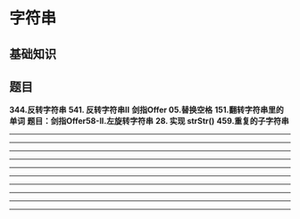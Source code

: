 # 字符串

## 基础知识

## 题目
**344.反转字符串**
**541. 反转字符串II**
**剑指Offer 05.替换空格**
**151.翻转字符串里的单词**
**题目：剑指Offer58-II.左旋转字符串**
**28. 实现 strStr()**
**459.重复的子字符串**
****
****
****
****
****
****
****
****
****
****